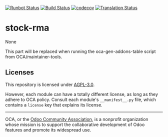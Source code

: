 [![Runbot Status](https://runbot.odoo-community.org/runbot/badge/flat//13.0.svg)](https://runbot.odoo-community.org/runbot/repo/github-com-oca-https://github.com/ForgeFlow/stock-rma-)
[![Build Status](https://travis-ci.com/OCA/https://github.com/ForgeFlow/stock-rma.svg?branch=13.0)](https://travis-ci.com/OCA/https://github.com/ForgeFlow/stock-rma)
[![codecov](https://codecov.io/gh/OCA/https://github.com/ForgeFlow/stock-rma/branch/13.0/graph/badge.svg)](https://codecov.io/gh/OCA/https://github.com/ForgeFlow/stock-rma)
[![Translation Status](https://translation.odoo-community.org/widgets/https://github.com/ForgeFlow/stock-rma-13-0/-/svg-badge.svg)](https://translation.odoo-community.org/engage/https://github.com/ForgeFlow/stock-rma-13-0/?utm_source=widget)

<!-- /!\ do not modify above this line -->

# stock-rma

None

<!-- /!\ do not modify below this line -->

<!-- prettier-ignore-start -->

[//]: # (addons)

This part will be replaced when running the oca-gen-addons-table script from OCA/maintainer-tools.

[//]: # (end addons)

<!-- prettier-ignore-end -->

## Licenses

This repository is licensed under [AGPL-3.0](LICENSE).

However, each module can have a totally different license, as long as they adhere to OCA
policy. Consult each module's `__manifest__.py` file, which contains a `license` key
that explains its license.

----

OCA, or the [Odoo Community Association](http://odoo-community.org/), is a nonprofit
organization whose mission is to support the collaborative development of Odoo features
and promote its widespread use.
